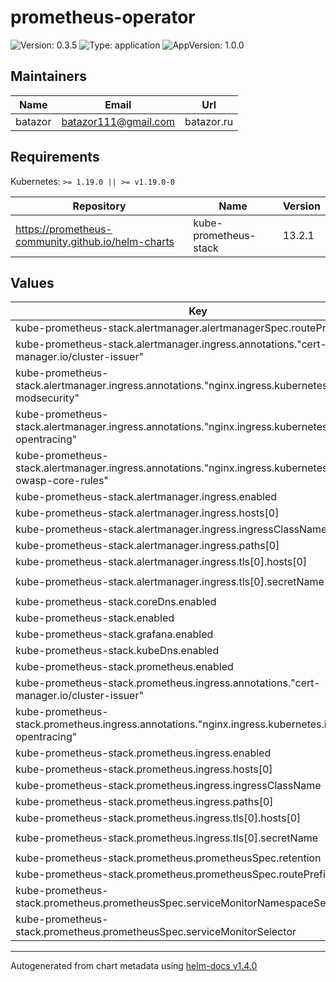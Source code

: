 # prometheus-operator

![Version: 0.3.5](https://img.shields.io/badge/Version-0.3.5-informational?style=flat-square) ![Type: application](https://img.shields.io/badge/Type-application-informational?style=flat-square) ![AppVersion: 1.0.0](https://img.shields.io/badge/AppVersion-1.0.0-informational?style=flat-square)

## Maintainers

| Name | Email | Url |
| ---- | ------ | --- |
| batazor | batazor111@gmail.com | batazor.ru |

## Requirements

Kubernetes: `>= 1.19.0 || >= v1.19.0-0`

| Repository | Name | Version |
|------------|------|---------|
| https://prometheus-community.github.io/helm-charts | kube-prometheus-stack | 13.2.1 |

## Values

| Key | Type | Default | Description |
|-----|------|---------|-------------|
| kube-prometheus-stack.alertmanager.alertmanagerSpec.routePrefix | string | `"/alertmanager/"` |  |
| kube-prometheus-stack.alertmanager.ingress.annotations."cert-manager.io/cluster-issuer" | string | `"cert-manager-production"` |  |
| kube-prometheus-stack.alertmanager.ingress.annotations."nginx.ingress.kubernetes.io/enable-modsecurity" | string | `"true"` |  |
| kube-prometheus-stack.alertmanager.ingress.annotations."nginx.ingress.kubernetes.io/enable-opentracing" | string | `"true"` |  |
| kube-prometheus-stack.alertmanager.ingress.annotations."nginx.ingress.kubernetes.io/enable-owasp-core-rules" | string | `"true"` |  |
| kube-prometheus-stack.alertmanager.ingress.enabled | bool | `true` |  |
| kube-prometheus-stack.alertmanager.ingress.hosts[0] | string | `"shortlink.ddns.net"` |  |
| kube-prometheus-stack.alertmanager.ingress.ingressClassName | string | `"nginx"` |  |
| kube-prometheus-stack.alertmanager.ingress.paths[0] | string | `"/alertmanager"` |  |
| kube-prometheus-stack.alertmanager.ingress.tls[0].hosts[0] | string | `"shortlink.ddns.net"` |  |
| kube-prometheus-stack.alertmanager.ingress.tls[0].secretName | string | `"shortlink-ingress-tls"` |  |
| kube-prometheus-stack.coreDns.enabled | bool | `false` |  |
| kube-prometheus-stack.enabled | bool | `true` |  |
| kube-prometheus-stack.grafana.enabled | bool | `false` |  |
| kube-prometheus-stack.kubeDns.enabled | bool | `true` |  |
| kube-prometheus-stack.prometheus.enabled | bool | `true` |  |
| kube-prometheus-stack.prometheus.ingress.annotations."cert-manager.io/cluster-issuer" | string | `"cert-manager-production"` |  |
| kube-prometheus-stack.prometheus.ingress.annotations."nginx.ingress.kubernetes.io/enable-opentracing" | string | `"true"` |  |
| kube-prometheus-stack.prometheus.ingress.enabled | bool | `true` |  |
| kube-prometheus-stack.prometheus.ingress.hosts[0] | string | `"shortlink.ddns.net"` |  |
| kube-prometheus-stack.prometheus.ingress.ingressClassName | string | `"nginx"` |  |
| kube-prometheus-stack.prometheus.ingress.paths[0] | string | `"/prometheus"` |  |
| kube-prometheus-stack.prometheus.ingress.tls[0].hosts[0] | string | `"shortlink.ddns.net"` |  |
| kube-prometheus-stack.prometheus.ingress.tls[0].secretName | string | `"shortlink-ingress-tls"` |  |
| kube-prometheus-stack.prometheus.prometheusSpec.retention | string | `"3d"` |  |
| kube-prometheus-stack.prometheus.prometheusSpec.routePrefix | string | `"/prometheus/"` |  |
| kube-prometheus-stack.prometheus.prometheusSpec.serviceMonitorNamespaceSelector | object | `{}` |  |
| kube-prometheus-stack.prometheus.prometheusSpec.serviceMonitorSelector | object | `{}` |  |

----------------------------------------------
Autogenerated from chart metadata using [helm-docs v1.4.0](https://github.com/norwoodj/helm-docs/releases/v1.4.0)
